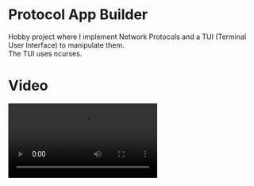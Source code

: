 # Protocol App Builder

Hobby project where I implement Network Protocols and a TUI (Terminal User Interface) to manipulate them.  
The TUI uses ncurses.

# Video

![](https://github.com/charlyalizadeh/pab/blob/master/static/pab_video.mp4)

